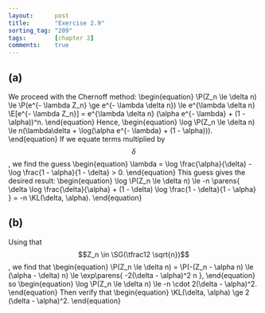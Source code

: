 ```yaml
---
layout:      post
title:       "Exercise 2.9"
sorting_tag: "209"
tags:        [chapter 2]
comments:    true
---
```


## (a)

We proceed with the Chernoff method:
\begin{equation}
    \P(Z_n \le \delta n)
    \le \P(e^{- \lambda Z_n} \ge e^{- \lambda \delta n})
    \le e^{\lambda \delta n} \E[e^{- \lambda Z_n}]
    = e^{\lambda \delta n} (\alpha e^{- \lambda} + (1 - \alpha))^n.
\end{equation}
Hence,
\begin{equation}
    \log \P(Z_n \le \delta n)
    \le n(\lambda\delta + \log(\alpha e^{- \lambda} + (1 - \alpha))).
\end{equation}
If we equate terms multiplied by $$\delta$$,
we find the guess
\begin{equation}
    \lambda = \log \frac{\alpha}{\delta} - \log \frac{1 - \alpha}{1 - \delta} > 0.
\end{equation}
This guess gives the desired result:
\begin{equation}
    \log \P(Z_n \le \delta n)
    \le -n \parens{
        \delta \log \frac{\delta}{\alpha}
        + (1 - \delta) \log \frac{1 - \delta}{1 - \alpha}
    }
    = -n \KL(\delta, \alpha).
\end{equation}

## (b)

Using that $$Z_n \in \SG(\tfrac12 \sqrt{n})$$, we find that
\begin{equation}
    \P(Z_n \le \delta n)
    = \P(-(Z_n - \alpha n) \le (\alpha - \delta) n)
    \le \exp\parens{
        -2(\delta - \alpha)^2 n
    },
\end{equation}
so
\begin{equation}
    \log \P(Z_n \le \delta n)
    \le -n \cdot 2(\delta - \alpha)^2.
\end{equation}
Then verify that
\begin{equation}
    \KL(\delta, \alpha) \ge 2 (\delta - \alpha)^2.
\end{equation}